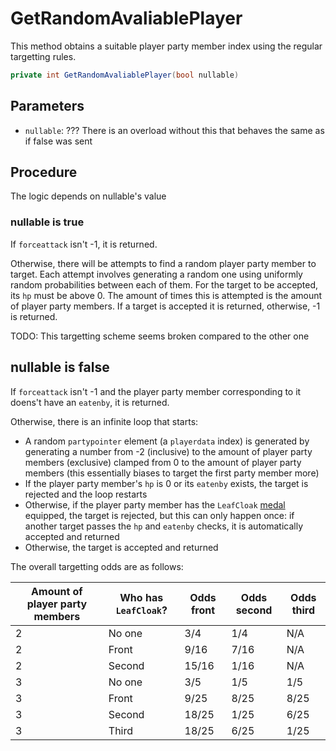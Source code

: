 # GetRandomAvaliablePlayer
This method obtains a suitable player party member index using the regular targetting rules.

```cs
private int GetRandomAvaliablePlayer(bool nullable)
```

## Parameters

- `nullable`: ??? There is an overload without this that behaves the same as if false was sent

## Procedure
The logic depends on nullable's value

### nullable is true
If `forceattack` isn't -1, it is returned.

Otherwise, there will be attempts to find a random player party member to target. Each attempt involves generating a random one using uniformly random probabilities between each of them. For the target to be accepted, its `hp` must be above 0. The amount of times this is attempted is the amount of player party members. If a target is accepted it is returned, otherwise, -1 is returned.

TODO: This targetting scheme seems broken compared to the other one

## nullable is false
If `forceattack` isn't -1 and the player party member corresponding to it doens't have an `eatenby`, it is returned.

Otherwise, there is an infinite loop that starts:

- A random `partypointer` element (a `playerdata` index) is generated by generating a number from -2 (inclusive) to the amount of player party members (exclusive) clamped from 0 to the amount of player party members (this essentially biases to target the first party member more)
- If the player party member's `hp` is 0 or its `eatenby` exists, the target is rejected and the loop restarts
- Otherwise, if the player party member has the `LeafCloak` [medal](../../Enums%20and%20IDs/Medal.md) equipped, the target is rejected, but this can only happen once: if another target passes the `hp` and `eatenby` checks, it is automatically accepted and returned
- Otherwise, the target is accepted and returned

The overall targetting odds are as follows:

|Amount of player party members|Who has `LeafCloak`?|Odds front|Odds second|Odds third|
|-----------------------------|--------------------|----------|----------|----------|
|2|No one|3/4|1/4|N/A|
|2|Front|9/16|7/16|N/A|
|2|Second|15/16|1/16|N/A|
|3|No one|3/5|1/5|1/5|
|3|Front|9/25|8/25|8/25|
|3|Second|18/25|1/25|6/25|
|3|Third|18/25|6/25|1/25|

